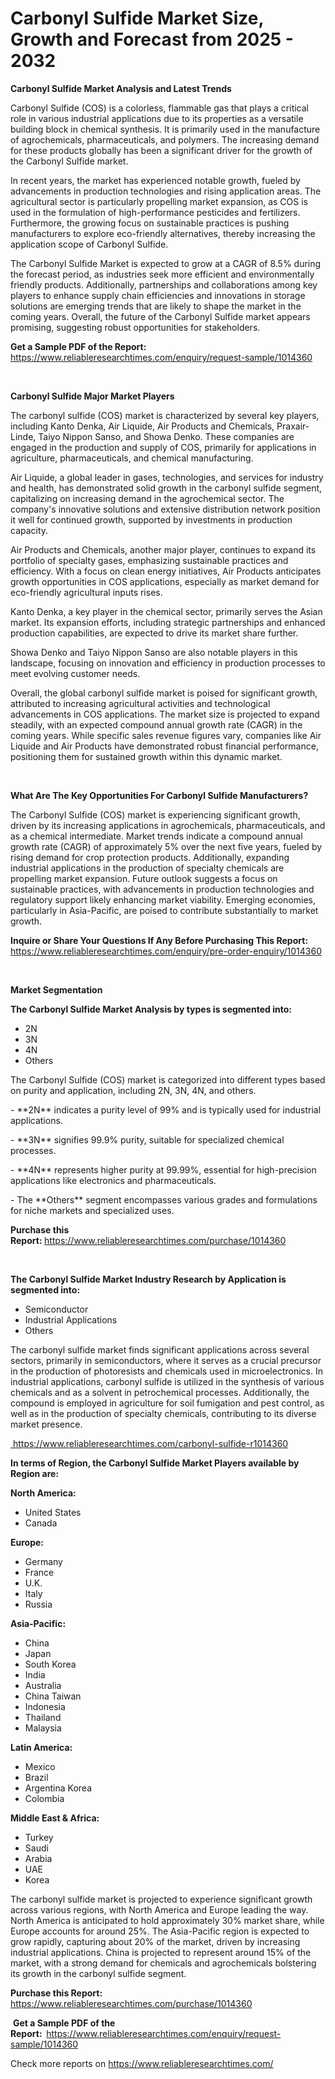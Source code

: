 <p><h1>Carbonyl Sulfide Market Size, Growth and Forecast from 2025 - 2032</h1></p><p><strong>Carbonyl Sulfide Market Analysis and Latest Trends</strong></p>
<p><p>Carbonyl Sulfide (COS) is a colorless, flammable gas that plays a critical role in various industrial applications due to its properties as a versatile building block in chemical synthesis. It is primarily used in the manufacture of agrochemicals, pharmaceuticals, and polymers. The increasing demand for these products globally has been a significant driver for the growth of the Carbonyl Sulfide market.</p><p>In recent years, the market has experienced notable growth, fueled by advancements in production technologies and rising application areas. The agricultural sector is particularly propelling market expansion, as COS is used in the formulation of high-performance pesticides and fertilizers. Furthermore, the growing focus on sustainable practices is pushing manufacturers to explore eco-friendly alternatives, thereby increasing the application scope of Carbonyl Sulfide.</p><p>The Carbonyl Sulfide Market is expected to grow at a CAGR of 8.5% during the forecast period, as industries seek more efficient and environmentally friendly products. Additionally, partnerships and collaborations among key players to enhance supply chain efficiencies and innovations in storage solutions are emerging trends that are likely to shape the market in the coming years. Overall, the future of the Carbonyl Sulfide market appears promising, suggesting robust opportunities for stakeholders.</p></p>
<p><strong>Get a Sample PDF of the Report:&nbsp;</strong> <a href="https://www.reliableresearchtimes.com/enquiry/request-sample/1014360?utm_campaign=2792&utm_medium=2&utm_source=Github&utm_content=ia&utm_term=06032025&utm_id=carbonyl-sulfide">https://www.reliableresearchtimes.com/enquiry/request-sample/1014360</a></p>
<p>&nbsp;</p>
<p><strong>Carbonyl Sulfide Major Market Players</strong></p>
<p><p>The carbonyl sulfide (COS) market is characterized by several key players, including Kanto Denka, Air Liquide, Air Products and Chemicals, Praxair-Linde, Taiyo Nippon Sanso, and Showa Denko. These companies are engaged in the production and supply of COS, primarily for applications in agriculture, pharmaceuticals, and chemical manufacturing.</p><p>Air Liquide, a global leader in gases, technologies, and services for industry and health, has demonstrated solid growth in the carbonyl sulfide segment, capitalizing on increasing demand in the agrochemical sector. The company's innovative solutions and extensive distribution network position it well for continued growth, supported by investments in production capacity.</p><p>Air Products and Chemicals, another major player, continues to expand its portfolio of specialty gases, emphasizing sustainable practices and efficiency. With a focus on clean energy initiatives, Air Products anticipates growth opportunities in COS applications, especially as market demand for eco-friendly agricultural inputs rises.</p><p>Kanto Denka, a key player in the chemical sector, primarily serves the Asian market. Its expansion efforts, including strategic partnerships and enhanced production capabilities, are expected to drive its market share further. </p><p>Showa Denko and Taiyo Nippon Sanso are also notable players in this landscape, focusing on innovation and efficiency in production processes to meet evolving customer needs.</p><p>Overall, the global carbonyl sulfide market is poised for significant growth, attributed to increasing agricultural activities and technological advancements in COS applications. The market size is projected to expand steadily, with an expected compound annual growth rate (CAGR) in the coming years. While specific sales revenue figures vary, companies like Air Liquide and Air Products have demonstrated robust financial performance, positioning them for sustained growth within this dynamic market.</p></p>
<p>&nbsp;</p>
<p><strong>What Are The Key Opportunities For Carbonyl Sulfide Manufacturers?</strong></p>
<p><p>The Carbonyl Sulfide (COS) market is experiencing significant growth, driven by its increasing applications in agrochemicals, pharmaceuticals, and as a chemical intermediate. Market trends indicate a compound annual growth rate (CAGR) of approximately 5% over the next five years, fueled by rising demand for crop protection products. Additionally, expanding industrial applications in the production of specialty chemicals are propelling market expansion. Future outlook suggests a focus on sustainable practices, with advancements in production technologies and regulatory support likely enhancing market viability. Emerging economies, particularly in Asia-Pacific, are poised to contribute substantially to market growth.</p></p>
<p><strong>Inquire or Share Your Questions If Any Before Purchasing This Report:</strong> <a href="https://www.reliableresearchtimes.com/enquiry/pre-order-enquiry/1014360?utm_campaign=2792&utm_medium=2&utm_source=Github&utm_content=ia&utm_term=06032025&utm_id=carbonyl-sulfide">https://www.reliableresearchtimes.com/enquiry/pre-order-enquiry/1014360</a></p>
<p>&nbsp;</p>
<p><strong>Market Segmentation</strong></p>
<p><strong>The Carbonyl Sulfide Market Analysis by types is segmented into:</strong></p>
<p><ul><li>2N</li><li>3N</li><li>4N</li><li>Others</li></ul></p>
<p><p>The Carbonyl Sulfide (COS) market is categorized into different types based on purity and application, including 2N, 3N, 4N, and others. </p><p>- **2N** indicates a purity level of 99% and is typically used for industrial applications. </p><p>- **3N** signifies 99.9% purity, suitable for specialized chemical processes. </p><p>- **4N** represents higher purity at 99.99%, essential for high-precision applications like electronics and pharmaceuticals. </p><p>- The **Others** segment encompasses various grades and formulations for niche markets and specialized uses.</p></p>
<p><strong>Purchase this Report:&nbsp;</strong><a href="https://www.reliableresearchtimes.com/purchase/1014360?utm_campaign=2792&utm_medium=2&utm_source=Github&utm_content=ia&utm_term=06032025&utm_id=carbonyl-sulfide">https://www.reliableresearchtimes.com/purchase/1014360</a></p>
<p>&nbsp;</p>
<p><strong>The Carbonyl Sulfide Market Industry Research by Application is segmented into:</strong></p>
<p><ul><li>Semiconductor</li><li>Industrial Applications</li><li>Others</li></ul></p>
<p><p>The carbonyl sulfide market finds significant applications across several sectors, primarily in semiconductors, where it serves as a crucial precursor in the production of photoresists and chemicals used in microelectronics. In industrial applications, carbonyl sulfide is utilized in the synthesis of various chemicals and as a solvent in petrochemical processes. Additionally, the compound is employed in agriculture for soil fumigation and pest control, as well as in the production of specialty chemicals, contributing to its diverse market presence.</p></p>
<p><a href="https://www.reliableresearchtimes.com/carbonyl-sulfide-r1014360?utm_campaign=2792&utm_medium=2&utm_source=Github&utm_content=ia&utm_term=06032025&utm_id=carbonyl-sulfide">&nbsp;https://www.reliableresearchtimes.com/carbonyl-sulfide-r1014360</a></p>
<p><strong>In terms of Region, the Carbonyl Sulfide Market Players available by Region are:</strong></p>
<p>
    <p> <strong> North America: </strong>
        <ul>
            <li>United States</li>
            <li>Canada</li>
        </ul>
        </p> 
    <p> <strong> Europe: </strong>
        <ul>
            <li>Germany</li>
            <li>France</li>
            <li>U.K.</li>
            <li>Italy</li>
            <li>Russia</li>
        </ul>
        </p> 
    <p> <strong> Asia-Pacific: </strong>
        <ul>
            <li>China</li>
            <li>Japan</li>
            <li>South Korea</li>
            <li>India</li>
            <li>Australia</li>
            <li>China Taiwan</li>
            <li>Indonesia</li>
            <li>Thailand</li>
            <li>Malaysia</li>
        </ul>
        </p> 
    <p> <strong> Latin America: </strong>
        <ul>
            <li>Mexico</li>
            <li>Brazil</li>
            <li>Argentina Korea</li>
            <li>Colombia</li>
        </ul>
        </p> 
    <p> <strong> Middle East & Africa: </strong>
        <ul>
            <li>Turkey</li>
            <li>Saudi</li>
            <li>Arabia</li>
            <li>UAE</li>
            <li>Korea</li>
        </ul>
    </p>
    </p>
<p><p>The carbonyl sulfide market is projected to experience significant growth across various regions, with North America and Europe leading the way. North America is anticipated to hold approximately 30% market share, while Europe accounts for around 25%. The Asia-Pacific region is expected to grow rapidly, capturing about 20% of the market, driven by increasing industrial applications. China is projected to represent around 15% of the market, with a strong demand for chemicals and agrochemicals bolstering its growth in the carbonyl sulfide segment.</p></p>
<p><strong>Purchase this Report: </strong><a href="https://www.reliableresearchtimes.com/purchase/1014360?utm_campaign=2792&utm_medium=2&utm_source=Github&utm_content=ia&utm_term=06032025&utm_id=carbonyl-sulfide">https://www.reliableresearchtimes.com/purchase/1014360</a></p>
<p>&nbsp;<strong>Get a Sample PDF of the Report:&nbsp;&nbsp;</strong><a href="https://www.reliableresearchtimes.com/enquiry/request-sample/1014360?utm_campaign=2792&utm_medium=2&utm_source=Github&utm_content=ia&utm_term=06032025&utm_id=carbonyl-sulfide">https://www.reliableresearchtimes.com/enquiry/request-sample/1014360</a></p>
<p><strong></strong></p>
<p>Check more reports on <a href="https://www.reliableresearchtimes.com/?utm_campaign=2792&utm_medium=2&utm_source=Github&utm_content=ia&utm_term=06032025&utm_id=carbonyl-sulfide">https://www.reliableresearchtimes.com/</a></p>